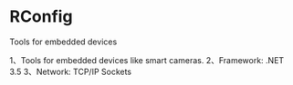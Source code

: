 RConfig
=======

Tools for embedded devices

1、Tools for embedded devices like smart cameras.
2、Framework: .NET 3.5
3、Network: TCP/IP Sockets
